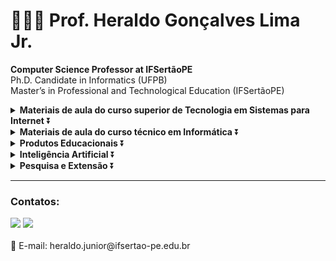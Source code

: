 # 👨🏻‍💻 Prof. Heraldo Gonçalves Lima Jr. 

<b>Computer Science Professor at IFSertãoPE</b><br/>
Ph.D. Candidate in Informatics (UFPB)<br>
Master’s in Professional and Technological Education (IFSertãoPE)<br>

<details>
<summary><b>Materiais de aula do curso superior de Tecnologia em Sistemas para Internet</b> ⏬</summary>  
  
- [Indústria 4.0 e Cultura Maker](https://github.com/heraldolimajr/Ind-stria-4.0-e-Cultura-Maker)
- [Estruturas de Dados](https://github.com/heraldolimajr/EstruturasDeDados)
- [Sistemas Distribuídos](https://github.com/heraldolimajr/SistemasDistribuidos)
- [Interação Humano-Computador](https://github.com/heraldolimajr/ihc)
- [Segurança da Informação](https://github.com/heraldolimajr/SegurancaDaInformacaoSuperior)

</details>

<details>
<summary><b>Materiais de aula do curso técnico em Informática</b> ⏬</summary>
  
- [Computação Gráfica](https://github.com/heraldolimajr/ComputacaoGrafica)
- [Lógica de Programação](https://github.com/heraldolimajr/logicaDeProgramacao)
- [Programação I](https://github.com/heraldolimajr/Programacao1)
- [Programação II](#)
- [Segurança da Informação](https://github.com/heraldolimajr/SegurancaDaInformacaoMedio)

</details>

<details>
<summary><b>Produtos Educacionais</b> ⏬</summary>

- [Produto Educacional: ABProj - Avaliação da Aprendizagem Baseada em Projetos (Produto Educacional)](https://github.com/heraldolimajr/abproj)
</details>


<details>
<summary><b>Inteligência Artificial</b> ⏬</summary>
  
- [Machine Learning](https://github.com/heraldolimajr/Machine-Learning)
</details>

<details>
<summary><b>Pesquisa e Extensão</b> ⏬</summary>
  
- [Relação de Periódicos Educação/Ensino com Qualis Computação](http://abre.ai/periodicos-informatica-educacao)
</details>

<hr/>

### Contatos:
<div>
<a href = "mailto:heraldo.junior@ifsertao-pe.edu.br"><img src="https://img.shields.io/badge/Gmail-D14836?style=for-the-badge&logo=gmail&logoColor=white" target="_blank"></a> <a href="https://www.linkedin.com/in/heraldolimajr" target="_blank"><img src="https://img.shields.io/badge/-LinkedIn-%230077B5?style=for-the-badge&logo=linkedin&logoColor=white" target="_blank"></a>   
</div>
<br/>  
📧 E-mail: heraldo.junior@ifsertao-pe.edu.br






